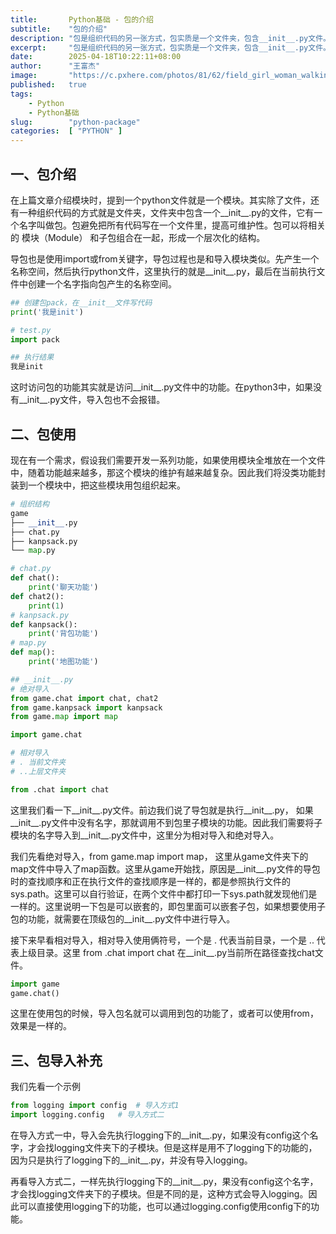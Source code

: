 ```yaml
---
title:       Python基础 - 包的介绍
subtitle:    "包的介绍"
description: "包是组织代码的另一张方式，包实质是一个文件夹，包含__init__.py文件。包可以包含子包、模块。包提升了代码的可维护性，在使用包是同样使用import进行导入，包导入支持相对导入和绝对导入两种方式。"
excerpt:     "包是组织代码的另一张方式，包实质是一个文件夹，包含__init__.py文件。包可以包含子包、模块。包提升了代码的可维护性，在使用包是同样使用import进行导入，包导入支持相对导入和绝对导入两种方式。"
date:        2025-04-18T10:22:11+08:00
author:      "王富杰"
image:       "https://c.pxhere.com/photos/81/62/field_girl_woman_walking_grass-21058.jpg!d"
published:   true
tags:
    - Python
    - Python基础
slug:        "python-package"
categories:  [ "PYTHON" ]
---
```


## 一、包介绍
在上篇文章介绍模块时，提到一个python文件就是一个模块。其实除了文件，还有一种组织代码的方式就是文件夹，文件夹中包含一个__init__.py的文件，它有一个名字叫做包。包避免把所有代码写在一个文件里，提高可维护性。包可以将相关的 模块（Module） 和子包组合在一起，形成一个层次化的结构。

导包也是使用import或from关键字，导包过程也是和导入模块类似。先产生一个名称空间，然后执行python文件，这里执行的就是__init__.py，最后在当前执行文件中创建一个名字指向包产生的名称空间。
```python
## 创建包pack，在__init__文件写代码
print('我是init')

# test.py
import pack

## 执行结果
我是init
```
这时访问包的功能其实就是访问__init__.py文件中的功能。在python3中，如果没有__init__.py文件，导入包也不会报错。

## 二、包使用
现在有一个需求，假设我们需要开发一系列功能，如果使用模块全堆放在一个文件中，随着功能越来越多，那这个模块的维护有越来越复杂。因此我们将没类功能封装到一个模块中，把这些模块用包组织起来。
```python
# 组织结构
game
├── __init__.py
├── chat.py
├── kanpsack.py
└── map.py

# chat.py
def chat():
    print('聊天功能')
def chat2():
    print(1)
# kanpsack.py
def kanpsack():
    print('背包功能')
# map.py
def map():
    print('地图功能')

## __init__.py
# 绝对导入
from game.chat import chat, chat2
from game.kanpsack import kanpsack
from game.map import map

import game.chat

# 相对导入
# . 当前文件夹
# ..上层文件夹

from .chat import chat
```
这里我们看一下__init__.py文件。前边我们说了导包就是执行__init__.py， 如果__init__.py文件中没有名字，那就调用不到包里子模块的功能。因此我们需要将子模块的名字导入到__init__.py文件中，这里分为相对导入和绝对导入。

我们先看绝对导入，from game.map import map， 这里从game文件夹下的map文件中导入了map函数。这里从game开始找，原因是__init__.py文件的导包时的查找顺序和正在执行文件的查找顺序是一样的，都是参照执行文件的sys.path。这里可以自行验证，在两个文件中都打印一下sys.path就发现他们是一样的。这里说明一下包是可以嵌套的，即包里面可以嵌套子包，如果想要使用子包的功能，就需要在顶级包的__init__.py文件中进行导入。

接下来早看相对导入，相对导入使用俩符号，一个是 . 代表当前目录，一个是 .. 代表上级目录。这里 from .chat import chat 在__init__.py当前所在路径查找chat文件。
```python
import game
game.chat()
```
这里在使用包的时候，导入包名就可以调用到包的功能了，或者可以使用from，效果是一样的。

## 三、包导入补充
我们先看一个示例
```python
from logging import config  # 导入方式1
import logging.config   # 导入方式二
```
在导入方式一中，导入会先执行logging下的__init__.py，如果没有config这个名字，才会找logging文件夹下的子模块。但是这样是用不了logging下的功能的，因为只是执行了logging下的__init__.py，并没有导入logging。

再看导入方式二，一样先执行logging下的__init__.py，果没有config这个名字，才会找logging文件夹下的子模块。但是不同的是，这种方式会导入logging。因此可以直接使用logging下的功能，也可以通过logging.config使用config下的功能。
